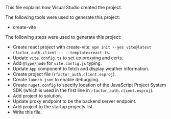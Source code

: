 This file explains how Visual Studio created the project.

The following tools were used to generate this project:
- create-vite

The following steps were used to generate this project:
- Create react project with create-vite: `npm init --yes vite@latest rfactor_auth.client -- --template=react-ts`.
- Update `vite.config.ts` to set up proxying and certs.
- Add `@type/node` for `vite.config.js` typing.
- Update `App` component to fetch and display weather information.
- Create project file (`rfactor_auth.client.esproj`).
- Create `launch.json` to enable debugging.
- Create `nuget.config` to specify location of the JavaScript Project System SDK (which is used in the first line in `rfactor_auth.client.esproj`).
- Add project to solution.
- Update proxy endpoint to be the backend server endpoint.
- Add project to the startup projects list.
- Write this file.
